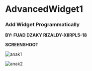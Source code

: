 # AdvancedWidget1
### Add Widget Programmatically

**BY: FUAD DZAKY RIZALDY-XIIRPL5-18**

**SCREENSHOOT**


![anak1](https://cloud.githubusercontent.com/assets/22310651/19727430/9ee1d45e-9bb9-11e6-9263-535c89fe5724.png)

![anak2](https://cloud.githubusercontent.com/assets/22310651/19727559/187b7e6e-9bba-11e6-9265-0ea1d8808bd7.png)
